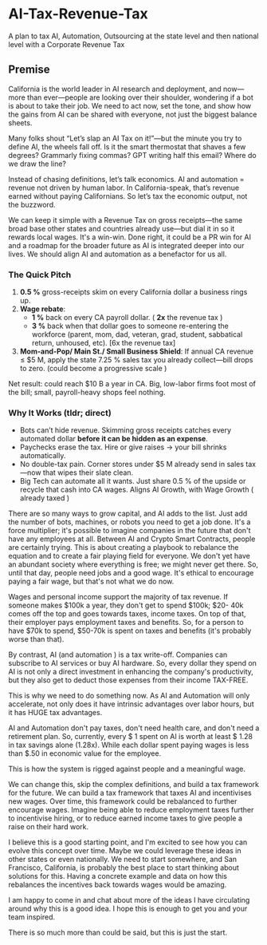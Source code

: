 # AI-Tax-Revenue-Tax
A plan to tax AI, Automation, Outsourcing at the state level and then national level with a Corporate Revenue Tax

## Premise

California is the world leader in AI research and deployment, and now—more than ever—people are looking over their shoulder, wondering if a bot is about to take their job. We need to act now, set the tone, and show how the gains from AI can be shared with everyone, not just the biggest balance sheets.

Many folks shout “Let’s slap an AI Tax on it!”—but the minute you try to define AI, the wheels fall off. Is it the smart thermostat that shaves a few degrees? Grammarly fixing commas? GPT writing half this email? Where do we draw the line?

Instead of chasing definitions, let’s talk economics. AI and automation = revenue not driven by human labor. In California-speak, that’s revenue earned without paying Californians. So let’s tax the economic output, not the buzzword.

We can keep it simple with a Revenue Tax on gross receipts—the same broad base other states and countries already use—but dial it in so it rewards local wages. It's a win-win.  Done right, it could be a PR win for AI and a roadmap for the broader future as AI is integrated deeper into our lives.  We should align AI and automation as a benefactor for us all.

### The Quick Pitch
 1. **0.5 %** gross-receipts skim on every California dollar a business rings up.
 2. **Wage rebate**:
    * **1 %** back on every CA payroll dollar. ( **2x** the revenue tax )
    * **3 %** back when that dollar goes to someone re-entering the workforce (parent, mom, dad, veteran, grad, student, sabbatical return, unhoused, etc). [6x the revenue tax]
 3. **Mom-and-Pop/ Main St./ Small Business Shield**: If annual CA revenue ≤ $5 M, apply the state 7.25 % sales tax you already collect—bill drops to zero. (could become a progressive scale )

Net result: could reach $10 B a year in CA. Big, low-labor firms foot most of the bill; small, payroll-heavy shops feel nothing.

### Why It Works (tldr; direct)
 * Bots can’t hide revenue. Skimming gross receipts catches every automated dollar **before it can be hidden as an expense**.
 * Paychecks erase the tax. Hire or give raises → your bill shrinks automatically.
 * No double-tax pain. Corner stores under $5 M already send in sales tax—now that wipes their slate clean.
 * Big Tech can automate all it wants. Just share 0.5 % of the upside or recycle that cash into CA wages.  Aligns AI Growth, with Wage Growth ( already taxed )


There are so many ways to grow capital, and AI adds to the list.  Just add the number of bots, machines, or robots you need to get a job done. It's a force multiplier; it's possible to imagine companies in the future that don't have any employees at all.  Between AI and Crypto Smart Contracts, people are certainly trying.  This is about creating a playbook to rebalance the equation and to create a fair playing field for everyone.  We don't yet have an abundant society where everything is free; we might never get there. So, until that day, people need jobs and a good wage.  It's ethical to encourage paying a fair wage, but that's not what we do now.

Wages and personal income support the majority of tax revenue. If someone makes $100k a year, they don't get to spend $100k; $20- 40k comes off the top and goes towards taxes, income taxes.  On top of that, their employer pays employment taxes and benefits.  So, for a person to have $70k to spend, $50-70k is spent on taxes and benefits (it's probably worse than that).

By contrast, AI (and automation ) is a tax write-off. Companies can subscribe to AI services or buy AI hardware. So, every dollar they spend on AI is not only a direct investment in enhancing the company's productivity, but they also get to deduct those expenses from their income TAX-FREE.

This is why we need to do something now.  As AI and Automation will only accelerate, not only does it have intrinsic advantages over labor hours, but it has HUGE tax advantages.

AI and Automation don't pay taxes, don't need health care, and don't need a retirement plan.  So, currently, every $ 1 spent on AI is worth at least $ 1.28 in tax savings alone (1.28x).  While each dollar spent paying wages is less than $.50 in economic value for the employee.

This is how the system is rigged against people and a meaningful wage.

We can change this, skip the complex definitions, and build a tax framework for the future.  We can build a tax framework that taxes AI and incentivises new wages.  Over time, this framework could be rebalanced to further encourage wages.  Imagine being able to reduce employment taxes further to incentivise hiring, or to reduce earned income taxes to give people a raise on their hard work.

I believe this is a good starting point, and I'm excited to see how you can evolve this concept over time.  Maybe we could leverage these ideas in other states or even nationally.  We need to start somewhere, and San Francisco, California, is probably the best place to start thinking about solutions for this.  Having a concrete example and data on how this rebalances the incentives back towards wages would be amazing.

I am happy to come in and chat about more of the ideas I have circulating around why this is a good idea.  I hope this is enough to get you and your team inspired.

There is so much more than could be said, but this is just the start.
